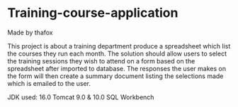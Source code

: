 # Training-course-application
Made by thafox 

This project is about a training department produce a spreadsheet which list the courses they run each month.
The solution should allow users to select the training sessions they wish to attend on a form based on the spreadsheet after imported to database.
The responses the user makes on the form will then create a summary document listing the selections made which is emailed to the user.


JDK used: 16.0
Tomcat 9.0 & 10.0
SQL Workbench


